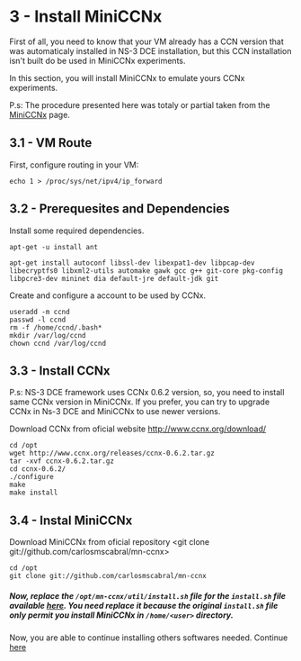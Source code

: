 # 3 - Install MiniCCNx

First of all, you need to know that your VM already has a CCN version that was automaticaly installed in NS-3 DCE installation, but this CCN installation isn't built do be used in MiniCCNx experiments.

In this section, you will install MiniCCNx to emulate yours CCNx experiments.

P.s: The procedure presented here was totaly or partial taken from the [MiniCCNx](https://github.com/chesteve/mn-ccnx/wiki) page.

## 3.1 - VM Route

First, configure routing in your VM:

`echo 1 > /proc/sys/net/ipv4/ip_forward`

## 3.2 - Prerequesites and Dependencies

Install some required dependencies.

```
apt-get -u install ant

apt-get install autoconf libssl-dev libexpat1-dev libpcap-dev libecryptfs0 libxml2-utils automake gawk gcc g++ git-core pkg-config libpcre3-dev mininet dia default-jre default-jdk git
```
Create and configure a account to be used by CCNx.

```
useradd -m ccnd
passwd -l ccnd             
rm -f /home/ccnd/.bash*
mkdir /var/log/ccnd
chown ccnd /var/log/ccnd
```

## 3.3 - Install CCNx

P.s: NS-3 DCE framework uses CCNx 0.6.2 version, so, you need to install same CCNx version in MiniCCNx. If you prefer, you can try to upgrade CCNx in Ns-3 DCE and MiniCCNx to use newer versions.

Download CCNx from oficial website <http://www.ccnx.org/download/>

```
cd /opt
wget http://www.ccnx.org/releases/ccnx-0.6.2.tar.gz
tar -xvf ccnx-0.6.2.tar.gz
cd ccnx-0.6.2/
./configure
make
make install     
```

## 3.4 - Instal MiniCCNx

Download MiniCCNx from oficial repository <git clone git://github.com/carlosmscabral/mn-ccnx>

```
cd /opt
git clone git://github.com/carlosmscabral/mn-ccnx
```

##### Now, replace the `/opt/mn-ccnx/util/install.sh` file for the `install.sh` file available [here](https://github.com/emersonbarea/testes/edit/master/install.sh). You need replace it because the original `install.sh` file only permit you install MiniCCNx in `/home/<user>` directory.




Now, you are able to continue installing others softwares needed. Continue [here](https://github.com/emersonbarea/testes/edit/master/4_install_FNSS.md)
